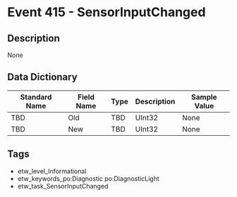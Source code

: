# Event 415 - SensorInputChanged

## Description
None

## Data Dictionary
|Standard Name|Field Name|Type|Description|Sample Value|
|---|---|---|---|---|
|TBD|Old|TBD|UInt32|None|None|
|TBD|New|TBD|UInt32|None|None|

## Tags
* etw_level_Informational
* etw_keywords_po:Diagnostic po:DiagnosticLight
* etw_task_SensorInputChanged